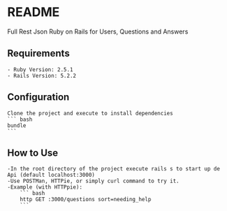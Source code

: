 # README

Full Rest Json Ruby on Rails for Users, Questions and Answers

## Requirements
	- Ruby Version: 2.5.1
	- Rails Version: 5.2.2

## Configuration
	Clone the project and execute to install dependencies
	``` bash
	bundle
	``` 
## How to Use
	-In the root directory of the project execute rails s to start up de Api (default localhost:3000)
	-Use POSTMan, HTTPie, or simply curl command to try it.
	-Example (with HTTPpie):
		``` bash
		http GET :3000/questions sort=needing_help
		``` 
